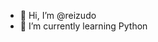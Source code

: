 - 👋 Hi, I’m @reizudo
- 🌱 I’m currently learning Python


<!---
reizudo/reizudo is a ✨ special ✨ repository because its `README.md` (this file) appears on your GitHub profile.
You can click the Preview link to take a look at your changes.
--->

